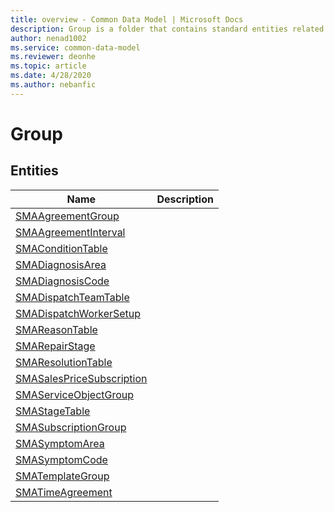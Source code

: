 ```yaml
---
title: overview - Common Data Model | Microsoft Docs
description: Group is a folder that contains standard entities related to the Common Data Model.
author: nenad1002
ms.service: common-data-model
ms.reviewer: deonhe
ms.topic: article
ms.date: 4/28/2020
ms.author: nebanfic
---
```


# Group


## Entities

|Name|Description|
|---|---|
|[SMAAgreementGroup](SMAAgreementGroup.md)||
|[SMAAgreementInterval](SMAAgreementInterval.md)||
|[SMAConditionTable](SMAConditionTable.md)||
|[SMADiagnosisArea](SMADiagnosisArea.md)||
|[SMADiagnosisCode](SMADiagnosisCode.md)||
|[SMADispatchTeamTable](SMADispatchTeamTable.md)||
|[SMADispatchWorkerSetup](SMADispatchWorkerSetup.md)||
|[SMAReasonTable](SMAReasonTable.md)||
|[SMARepairStage](SMARepairStage.md)||
|[SMAResolutionTable](SMAResolutionTable.md)||
|[SMASalesPriceSubscription](SMASalesPriceSubscription.md)||
|[SMAServiceObjectGroup](SMAServiceObjectGroup.md)||
|[SMAStageTable](SMAStageTable.md)||
|[SMASubscriptionGroup](SMASubscriptionGroup.md)||
|[SMASymptomArea](SMASymptomArea.md)||
|[SMASymptomCode](SMASymptomCode.md)||
|[SMATemplateGroup](SMATemplateGroup.md)||
|[SMATimeAgreement](SMATimeAgreement.md)||
